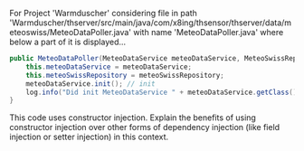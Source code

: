 For Project 'Warmduscher' considering file in path 'Warmduscher/thserver/src/main/java/com/x8ing/thsensor/thserver/data/meteoswiss/MeteoDataPoller.java' with name 'MeteoDataPoller.java' where below a part of it is displayed...
```java
public MeteoDataPoller(MeteoDataService meteoDataService, MeteoSwissRepository meteoSwissRepository) {
    this.meteoDataService = meteoDataService;
    this.meteoSwissRepository = meteoSwissRepository;
    meteoDataService.init(); // init
    log.info("Did init MeteoDataService " + meteoDataService.getClass().getSimpleName());
}
```
This code uses constructor injection. Explain the benefits of using constructor injection over other forms of dependency injection (like field injection or setter injection) in this context.